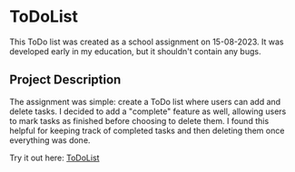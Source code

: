 # ToDoList

This ToDo list was created as a school assignment on 15-08-2023. It was developed early in my education, but it shouldn't contain any bugs.

## Project Description

The assignment was simple: create a ToDo list where users can add and delete tasks. I decided to add a "complete" feature as well, allowing users to mark tasks as finished before choosing to delete them. I found this helpful for keeping track of completed tasks and then deleting them once everything was done.

Try it out here: [ToDoList](https://ungkarl.github.io/ToDoList/)
